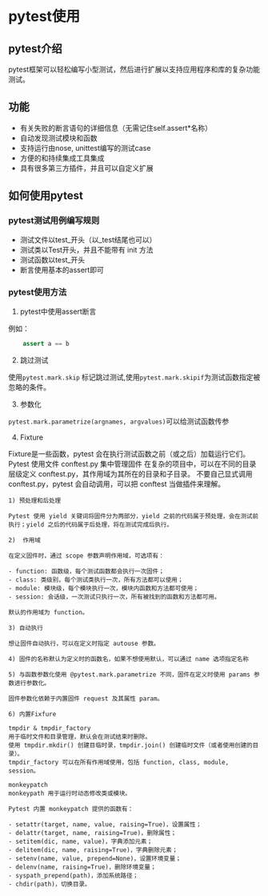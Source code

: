 # pytest使用

## pytest介绍

pytest框架可以轻松编写小型测试，然后进行扩展以支持应用程序和库的复杂功能测试。

## 功能

- 有关失败的断言语句的详细信息（无需记住self.assert*名称）
- 自动发现测试模块和函数
- 支持运行由nose, unittest编写的测试case
- 方便的和持续集成工具集成
- 具有很多第三方插件，并且可以自定义扩展

## 如何使用pytest

### pytest测试用例编写规则

- 测试文件以test_开头（以_test结尾也可以）
- 测试类以Test开头，并且不能带有 init 方法
- 测试函数以test_开头
- 断言使用基本的assert即可

### pytest使用方法

1. pytest中使用assert断言

例如：
```python
    assert a == b
```

2. 跳过测试

使用`pytest.mark.skip` 标记跳过测试,使用`pytest.mark.skipif`为测试函数指定被忽略的条件。

3. 参数化

`pytest.mark.parametrize(argnames, argvalues)`可以给测试函数传参

4. Fixture

Fixture是一些函数，pytest 会在执行测试函数之前（或之后）加载运行它们。
Pytest 使用文件 conftest.py 集中管理固件
在复杂的项目中，可以在不同的目录层级定义 conftest.py，其作用域为其所在的目录和子目录。
不要自己显式调用 conftest.py，pytest 会自动调用，可以把 conftest 当做插件来理解。

    1) 预处理和后处理

    Pytest 使用 yield 关键词将固件分为两部分，yield 之前的代码属于预处理，会在测试前执行；yield 之后的代码属于后处理，将在测试完成后执行。

    2)  作用域

    在定义固件时，通过 scope 参数声明作用域，可选项有：

    - function: 函数级，每个测试函数都会执行一次固件；
    - class: 类级别，每个测试类执行一次，所有方法都可以使用；
    - module: 模块级，每个模块执行一次，模块内函数和方法都可使用；
    - session: 会话级，一次测试只执行一次，所有被找到的函数和方法都可用。

    默认的作用域为 function。

    3) 自动执行

    想让固件自动执行，可以在定义时指定 autouse 参数。

    4) 固件的名称默认为定义时的函数名，如果不想使用默认，可以通过 name 选项指定名称

    5) 与函数参数化使用 @pytest.mark.parametrize 不同，固件在定义时使用 params 参数进行参数化。

    固件参数化依赖于内置固件 request 及其属性 param。

    6) 内置Fixfure

    tmpdir & tmpdir_factory
    用于临时文件和目录管理，默认会在测试结束时删除。
    使用 tmpdir.mkdir() 创建目临时录，tmpdir.join() 创建临时文件（或者使用创建的目录）。
    tmpdir_factory 可以在所有作用域使用，包括 function, class, module, session。

    monkeypatch
    monkeypath 用于运行时动态修改类或模块。

    Pytest 内置 monkeypatch 提供的函数有：

    - setattr(target, name, value, raising=True)，设置属性；
    - delattr(target, name, raising=True)，删除属性；
    - setitem(dic, name, value)，字典添加元素；
    - delitem(dic, name, raising=True)，字典删除元素；
    - setenv(name, value, prepend=None)，设置环境变量；
    - delenv(name, raising=True)，删除环境变量；
    - syspath_prepend(path)，添加系统路径；
    - chdir(path)，切换目录。
